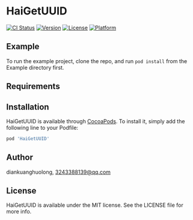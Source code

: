 # HaiGetUUID

[![CI Status](https://img.shields.io/travis/diankuanghuolong/HaiGetUUID.svg?style=flat)](https://travis-ci.org/diankuanghuolong/HaiGetUUID)
[![Version](https://img.shields.io/cocoapods/v/HaiGetUUID.svg?style=flat)](https://cocoapods.org/pods/HaiGetUUID)
[![License](https://img.shields.io/cocoapods/l/HaiGetUUID.svg?style=flat)](https://cocoapods.org/pods/HaiGetUUID)
[![Platform](https://img.shields.io/cocoapods/p/HaiGetUUID.svg?style=flat)](https://cocoapods.org/pods/HaiGetUUID)

## Example

To run the example project, clone the repo, and run `pod install` from the Example directory first.

## Requirements

## Installation

HaiGetUUID is available through [CocoaPods](https://cocoapods.org). To install
it, simply add the following line to your Podfile:

```ruby
pod 'HaiGetUUID'
```

## Author

diankuanghuolong, 3243388139@qq.com

## License

HaiGetUUID is available under the MIT license. See the LICENSE file for more info.
